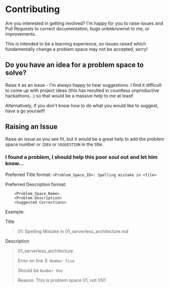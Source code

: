 # Contributing

Are you interested in getting involved? I'm happy for you to raise issues and Pull Requests to correct documentation, bugs unbeknownst to me, or  improvements.

This is intended to be a learning experience, so issues raised which fundamentally change a problem space may not be accepted, sorry! 

## Do you have an idea for a problem space to solve?

Raise it as an issue - I'm always happy to hear suggestions. I find it difficult to come up with project ideas (this has resulted in countless unproductive hackathons...) so that would be a massive help to me at least!

Alternatively, if you don't know how to do what you would like to suggest, have a go yourself!

## Raising an Issue

Raise an issue as you see fit, but it would be a great help to add the problem space number or `IDEA` or `SUGGESTION` in the title.

### I found a problem, I should help this poor soul out and let him know...

Preferred Title format: `<Problem_Space_ID>: Spelling mistake in <file>`

Preferred Description format:
```
    <Problem_Space_Name>
    <Problem Description>
    <Suggested Corrections>
```

Example:

Title
> 01: Spelling Mistake in 01_serverless_architecture.md

Description
> 01_serverless_architecture
>
> Error on line 3: `Number Five`
>
> Should be `Number One`
>
> Reason: This is problem space 01, not 05!!
